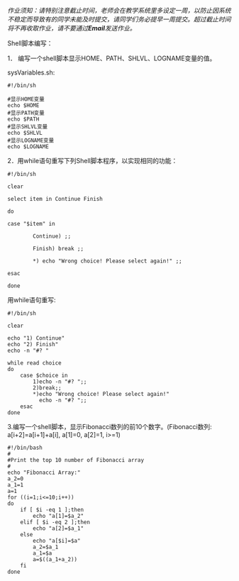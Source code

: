 *作业须知：请特别注意截止时间，老师会在教学系统里多设定一周，以防止因系统不稳定而导致有的同学未能及时提交，请同学们务必提早一周提交。超过截止时间将不再收取作业，请不要通过**Email**发送作业。*

 

Shell脚本编写：

 

1． 编写一个shell脚本显示HOME、PATH、SHLVL、LOGNAME变量的值。

sysVariables.sh:

```
#!/bin/sh

#显示HOME变量
echo $HOME
#显示PATH变量
echo $PATH
#显示SHLVL变量
echo $SHLVL
#显示LOGNAME变量
echo $LOGNAME
```
2．用while语句重写下列Shell脚本程序，以实现相同的功能：

```
#!/bin/sh

clear

select item in Continue Finish

do

case "$item" in

        Continue) ;;

        Finish) break ;;

        *) echo "Wrong choice! Please select again!" ;;

esac

done
```

用while语句重写:

```
#!/bin/sh

clear

echo "1) Continue"
echo "2) Finish"
echo -n "#? "

while read choice
do
	case $choice in
		1)echo -n "#? ";;
		2)break;;
		*)echo "Wrong choice! Please select again!"
		  echo -n "#? ";;
	esac
done
```

3.编写一个shell脚本，显示Fibonacci数列的前10个数字。(Fibonacci数列: a[i+2]=a[i+1]+a[i], a[1]=0, a[2]=1, i>=1)

```
#!/bin/bash
#
#Print the top 10 number of Fibonacci array
#
echo "Fibonacci Array:"
a_2=0
a_1=1
a=1
for ((i=1;i<=10;i++))
do
	if [ $i -eq 1 ];then
		echo "a[1]=$a_2"
	elif [ $i -eq 2 ];then
		echo "a[2]=$a_1"
	else
		echo "a[$i]=$a"
		a_2=$a_1
		a_1=$a
		a=$((a_1+a_2))
	fi
done
```

